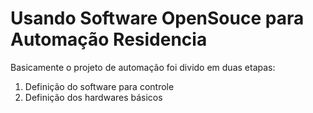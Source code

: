 Usando Software OpenSouce para Automação Residencia
===================================================

Basicamente o projeto de automação foi divido em duas etapas:

1) Definição do software para controle
2) Definição dos hardwares básicos
